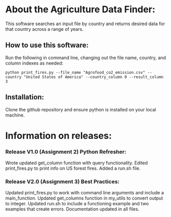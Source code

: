 # About the Agriculture Data Finder:

This software searches an input file by country and returns desired data for that country across a range of years. 

## How to use this software:

Run the following in command line, changing out the file name, country, and column indexes as needed:
```
python print_fires.py --file_name "Agrofood_co2_emission.csv" --country "United States of America" --country_column 0 --result_column 3
```

## Installation:

Clone the github repository and ensure python is installed on your local machine.

# Information on releases:

### Release V1.0 (Assignment 2) Python Refresher:
Wrote updated get_column function with query functionality. Edited print_fires.py to print info on US forest fires. Added a run.sh file.

### Release V2.0 (Assignment 3) Best Practices:
Updated print_fires.py to work with command line arguments and include a main_function. Updated get_columns function in my_utils to convert output to integer. Updated run.sh to include a functioning example and two examples that create errors. Documentation updated in all files.

